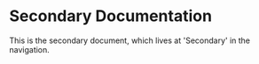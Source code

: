 # Secondary Documentation

This is the secondary document, which lives at 'Secondary' in the navigation.
